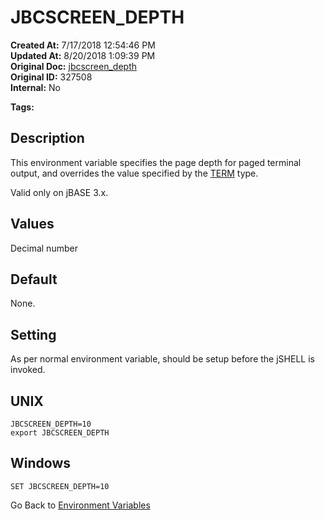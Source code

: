 # JBCSCREEN_DEPTH

**Created At:** 7/17/2018 12:54:46 PM  
**Updated At:** 8/20/2018 1:09:39 PM  
**Original Doc:** [jbcscreen_depth](https://docs.jbase.com/41717-environment-variables/jbcscreen_depth)  
**Original ID:** 327508  
**Internal:** No  

**Tags:**
<badge text='terminal' vertical='middle' />
<badge text='environment variables' vertical='middle' />

## Description

This environment variable specifies the page depth for paged terminal output, and overrides the value specified by the [TERM](term) type.

Valid only on jBASE 3.x.

## Values

Decimal number

## Default

None.

## Setting

As per normal environment variable, should be setup before the jSHELL is invoked.

## UNIX

```
JBCSCREEN_DEPTH=10
export JBCSCREEN_DEPTH
```

## Windows

```
SET JBCSCREEN_DEPTH=10
```

Go Back to [Environment Variables](./../README.md)
